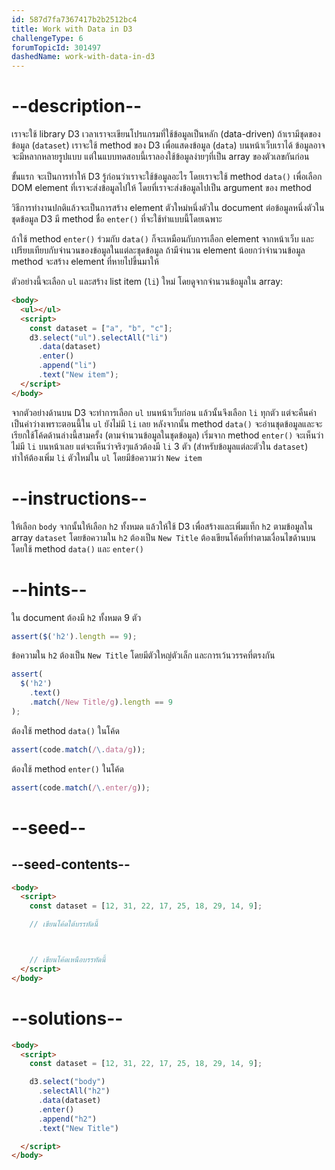 ```yaml
---
id: 587d7fa7367417b2b2512bc4
title: Work with Data in D3
challengeType: 6
forumTopicId: 301497
dashedName: work-with-data-in-d3
---
```


# --description--

เราจะใช้ library D3 เวลาเราจะเขียนโปรแกรมที่ใช้ข้อมูลเป็นหลัก (data-driven)
ถ้าเรามีชุดของข้อมูล (`dataset`) เราจะใช้ method ของ D3 เพื่อแสดงข้อมูล (`data`) บนหน้าเว็บเราได้ 
ข้อมูลอาจจะมีหลากหลายรูปแบบ แต่ในแบบทดสอบนี้เราลองใช้ข้อมูลง่ายๆที่เป็น array ของตัวเลขกันก่อน

ขั้นแรก จะเป็นการทำให้ D3 รู้ก่อนว่าเราจะใช้ข้อมูลอะไร โดยเราจะใช้ method `data()` เพื่อเลือก DOM element ที่เราจะส่งข้อมูลไปให้ โดยที่เราจะส่งข้อมูลไปเป็น argument ของ method

วิธีการทำงานปกติแล้วจะเป็นการสร้าง element ตัวใหม่หนึ่งตัวใน document ต่อข้อมูลหนึ่งตัวในชุดข้อมูล 
D3 มี method ชื่อ `enter()` ที่จะใช้ทำแบบนี้โดยเฉพาะ

ถ้าใช้ method `enter()` ร่วมกับ `data()` ก็จะเหมือนกับการเลือก element จากหน้าเว็บ และเปรียบเทียบกับจำนวนของข้อมูลในแต่ละชุดข้อมูล ถ้ามีจำนวน element น้อยกว่าจำนวนข้อมูล method จะสร้าง element ที่หายไปขึ้นมาให้

ตัวอย่างนี้จะเลือก `ul` และสร้าง list item (`li`) ใหม่ โดยดูจากจำนวนข้อมูลใน array:

```html
<body>
  <ul></ul>
  <script>
    const dataset = ["a", "b", "c"];
    d3.select("ul").selectAll("li")
      .data(dataset)
      .enter()
      .append("li")
      .text("New item");
  </script>
</body>
```

จากตัวอย่างด้านบน D3 จะทำการเลือก `ul` บนหน้าเว็บก่อน แล้วนั้นจึงเลือก `li` ทุกตัว แต่จะคืนค่าเป็นค่าว่างเพราะตอนนี้ใน `ul` ยังไม่มี `li` เลย
หลังจากนั้น method `data()` จะอ่านชุดข้อมูลและจะเรียกใช้โค้ดด้านล่างนี้สามครั้ง (ตามจำนวนข้อมูลในชุดข้อมูล) 
เริ่มจาก method `enter()` จะเห็นว่าไม่มี `li` บนหน้าเลย แต่จะเห็นว่าจริงๆแล้วต้องมี `li` 3 ตัว (สำหรับข้อมูลแต่ละตัวใน `dataset`) ทำให้ต้องเพิ่ม `li` ตัวใหม่ใน `ul` โดยมีข้อความว่า `New item`

# --instructions--

ให้เลือก `body` จากนั้นให้เลือก `h2` ทั้งหมด แล้วให้ใช้ D3 เพื่อสร้างและเพิ่มแท็ก `h2` ตามข้อมูลใน array `dataset`
โดยข้อความใน `h2` ต้องเป็น `New Title` 
ต้องเขียนโค้ดที่ทำตามเงื่อนไขด้านบนโดยใช้ method `data()` และ `enter()`

# --hints--

ใน document ต้องมี `h2` ทั้งหมด 9 ตัว

```js
assert($('h2').length == 9);
```

ข้อความใน `h2` ต้องเป็น `New Title` โดยมีตัวใหญ่ตัวเล็ก และการเว้นวรรคที่ตรงกัน

```js
assert(
  $('h2')
    .text()
    .match(/New Title/g).length == 9
);
```

ต้องใช้ method `data()` ในโค้ด

```js
assert(code.match(/\.data/g));
```

ต้องใช้ method `enter()` ในโค้ด

```js
assert(code.match(/\.enter/g));
```

# --seed--

## --seed-contents--

```html
<body>
  <script>
    const dataset = [12, 31, 22, 17, 25, 18, 29, 14, 9];

    // เขียนโค้ดใต้บรรทัดนี้



    // เขียนโค้ดเหนือบรรทัดนี้
  </script>
</body>
```

# --solutions--

```html
<body>
  <script>
    const dataset = [12, 31, 22, 17, 25, 18, 29, 14, 9];

    d3.select("body")
      .selectAll("h2")
      .data(dataset)
      .enter()
      .append("h2")
      .text("New Title")

  </script>
</body>
```
